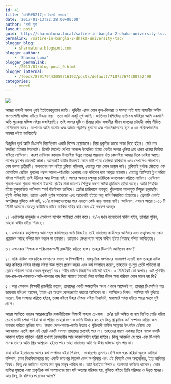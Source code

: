 ```yaml
---
id: 41
title: 'ঢাবি&#8217;র টয়লেট সমাচার'
date: '2017-01-13T22:38:00+00:00'
author: 'শর্মা লুনা'
layout: post
guid: 'http://sharmaluna.local/satire-in-bangla-2-dhaka-university-tsc/'
permalink: /satire-in-bangla-2-dhaka-university-tsc/
blogger_blog:
    - sharmaluna.blogspot.com
blogger_author:
    - 'Sharma Luna'
blogger_permalink:
    - /2017/01/blog-post_9.html
blogger_internal:
    - /feeds/879179443059716192/posts/default/718737674300752490
categories:
    - ফানপোস্ট
---
```


![](http://3.bp.blogspot.com/-3NNvZBkRLpQ/WHkCTsBFE1I/AAAAAAAAAk8/JjeTzqFuKBIoSVwplAm0QPNaReXbMufoQCK4B/s1600/11.-TSC.jpg)

আমরা বাঙ্গালী সকল খুবই ইন্টেলেকচুয়াল জাতি। পৃথিবীর এমন কোন কুল-কিনারা ও সমস্যা নাই যাহা বাঙ্গালীর অসীম ক্ষমতাশালী মস্তিষ্ক হইতে উদ্ধার পায়। তবে আমি একটু মূর্খ আছি। জাতিগত বৈশিষ্ট্যের ব্যতিক্রম ঘটাইয়া আমি একখানি অতি ক্ষুদ্রকায় মস্তিস্ক লইয়া জন্মাইয়াছি। তাই আমার দৃষ্টি ও চিন্তার দৌড় বাঙ্গালীর জীবন যাপনের চৌহদ্দী পর্যন্ত সীমিত বেশিরভাগ সময়। আপাতত আমি আমার এবং আমার পড়শির ঘুমানো এবং পয়ঃনিষ্কাশনের স্থান ও এর পরিবেশজনিত সমস্যা লইয়া ভাবিতেছি।

কিছুদিন পূর্বে আমি টিএসসি গিয়াছিলাম একটি বিশেষ প্রয়োজনে। গিয়া প্রকৃতির ডাকে সাড়া দিতে হইল। সেই মত উপস্থিত হইলাম টয়লেটে। তিনটি টয়লেট দেখিয়া আনন্দে উদ্বেলিত হইয়া একটির দরজা খুলিয়া প্রায় ধাক্কা খাইয়া ফিরিয়া যাইতে লাগিলাম। কারণ দেখিলাম কমোড উপচাইয়া উন্নত মানের পায়খানা দাঁত কেলাইয়া আমার দিকে চাহিয়া আছে। পাশের ফ্লাশের হাতলটি ভাঙ্গা। আরেকটি ডাউন টয়লেটে কোন নারী প্যাড ফেলিয়া রাখিয়াছে এবং সেখানেও পায়খানা। শেষ ভরসা তৃতীয়টি। ভগবানের নাম লইয়া ঢুকিয়া পড়িলাম, যেহেতু আর কোন চয়েস নাই। ঢুকিয়াই দুর্গন্ধে মৌতাত এবং রোমান্টিক প্রেমিক যুগলের পছন্দ আলো-আঁধারির খেলাময় এক পরিবেশ দ্বারা আবৃত হইলাম। যেহেতু আসিয়াই টুপ করিয়া বসিয়া পড়িয়াছি তাই উঠিবার আর উপায় নাই। আমার অবাধ্য চক্ষুদ্বয় চারিদিকে অবলোকন করিতে লাগিল। দেখিলাম শুকনা-আধা শুকনা পায়খানা টয়লেট প্লেটের নানা জায়গায় শৈল্পিক নকশা লইয়া মূর্তিমান হইয়া আছে। আমি শিহরিত হইয়া কুকড়াইতে লাগিলাম স্পর্শ বাঁচাইবার তাগিদে। প্লেটের চারিপাশে ব্যবহৃত, কুঁচকানো ময়লাযুক্ত টিস্যুর ছড়াছড়ি। দুইটি পানির ট্যাব, তাহার একটি পূর্ণাঙ্গ অকেজো এবং আরেকটি হইতে অল্প পানি নিষ্কাশিত হইতেছে। ফ্লোরটি এমনই অপরিষ্কার বুঝিতে কষ্ট নাই, ৯০’র গণআন্দোলনের পরে এখানে কেউ ঝাড়ু লাগায় নাই। ভাবিলাম, এখানে আরো ৫-১০ টি মিনিট আমাকে যেহেতু কাটাইতে হইবে ভাবিয়া বাহির করি কেন এই সকরুণ অবস্থাঃ

১। এখানকার ঝাড়ুদার ও মেথরগণ ব্যাপক স্বাধীনতা ভোগ করে। ৭১’এ যখন বাংলাদেশ স্বাধীন হইল, তাহারা শুনিল, তাহারা স্বাধীন হইয়া গিয়াছে।

২। এখানকার কর্তৃপক্ষের আবাসস্থল কার্যালয়ের অতি নিকটে। তাই তাহাদের কার্যালয়ে আসিবার এবং তত্ত্বাবধানের কোন প্রয়োজন আছে বলিয়া মনে করেন না তাহারা। তাহারাও মেথরগণের সাথে স্বাধীন হইয়া গিয়াছে বলিয়া ভাবিতেছে।

৩। এখানকার শিক্ষক ও পরিচালকমণ্ডলী রাজনীতি করিতে ব্যস্ত। তাহার টিএসসি আসিবেন কখন?

৪। বাকি থাকিল সাংস্কৃতিক সংগঠনের সদস্য ও শিক্ষার্থীগ্ণ। সাংস্কৃতিক সংগঠনের সদস্যগণ এ্যতই ব্যস্ত তাহারা নাটক আর কবিতার লাইন মাথায় লইয়া উক্ত স্থানে প্রবেশ করেন এবং কর্ম সম্পাদন করেন, তাহাদের গু-মুত প্লেটে পড়িলো না ফ্লোরে পড়িলো তাহা তেমন গুরূত্বপূর্ণ নয়। শরীর হইতে নিষ্কাশিত হইলেই হইল। ৫ মিনিটেরই তো ব্যপার। এই পৃথিবীর রূপ-রস-গন্ধ-মানবতা-আর্ট-কালচার বাদ দিয়া সামান্য টয়লেট নিয়া ভাবিয়া জীবন ক্ষয় করিবার কোন মানে হয় কি?

৫। আর যেসকল শিক্ষার্থী রাজনীতি করেন, তাহাদের একটি ক্ষমতাসীন অংশ এখানে আসেনই না, তাহারা টিএসসি’র মত জায়গায় যদিওবা আসেন, ইহার এই অংশে কোনক্রমেই হয়তো আসিবেন না। আসিলেও বিপদ। আসিয়া যদি বুঝিতে পারেন, ইহা সংস্কার করিতে হইবে, তাহা হইলে উহার টেন্ডার লইয়া টানাটানি, মারামারি পর্যন্ত হইতে পারে স্বদলে দুই গ্রুপে।

আরো আসিতে পারেন আরেকশ্রেনীর রাজনীতিবাজ শিক্ষার্থী যাহারা চে-বাজ। চে’র ছবি অঙ্কিত বা নাম লিখিত গেঞ্জি পরিয়া চোখে মোটা চশমা পরিয়া বা না পরিয়া তাহারা দেশ ও জাতি উদ্ধারে রত হন কিন্তু প্রাকৃতিক কর্ম সম্পাদন করিয়া জল ব্যবহার করিতে ভুলিয়া যান। উহারা দেশ-সমাজ-জাতি উদ্ধার ও পুঁজিবাদী মার্কিন সাম্রাজ্য উৎপাটন চেষ্টায় এবং আন্দোলনে এতই ব্যস্ত এই ছোট্ট একটি সমস্যা তাহাদের চোখেই পরে না। তাহাদের ধারণা একবার বিপ্লব নামক ফলটি আকাশ হইতে পড়িলে ধরিত্রী তখনই বৈষম্যহীন আর আবর্জনাহীন হইয়া যাইবে। কিন্তু আবর্জনা যে মনে এবং টিএসসি নামক তাদের অতি প্রিয় আশ্রয়েও হইতে পারে তাহা তাহাদের অতিশয় ঊর্বর মস্তিস্কে স্থান পায় না।

যাহা হউক ইতোমধ্যে আমার কর্ম সম্পাদন হইয়া গিয়াছে। সাধারণের তুলনায় বেশি জল খরচ করিয়া বন্ধুকে আসিয়া বলিলাম, ঢাকা বিশ্ববিদ্যালয়ের মত একটি জায়গার টয়লেট কেন অপরিষ্কার এবং এই বিষয়টি কেন অবহেলিত, ইহা ভাবিবার বিষয়। কিন্তু কে ভাবিবে! আমার মত ক্ষুদ্র মানুষ পারিবে না। তাই উগ্রাইয়া দিলাম। আপনারা ভাবিতে থাকেন। কোন ব্যক্তির ঘুমানো এবং প্রাকৃতিক কর্ম সম্পাদনের স্থান যদি অত্যন্ত পরিষ্কার হয়, বুঝিতে হইবে তিনি পরিষ্কার ও উন্নত মনের। আর কিছু কি বলিবার প্রয়োজন আছে?